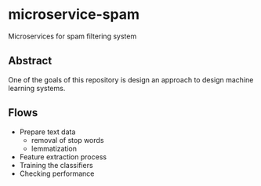 # microservice-spam

Microservices for spam filtering system

## Abstract

One of the goals of this repository is design an approach to design machine learning systems.

## Flows

- Prepare text data
  - removal of stop words
  - lemmatization
- Feature extraction process
- Training the classifiers
- Checking performance
